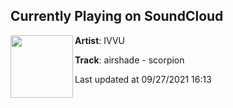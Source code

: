 ## Currently Playing on SoundCloud

[<img align="left" width="100" src="https://i1.sndcdn.com/artworks-dw5vJHTSunxVhGDD-wSrWfg-t500x500.jpg">](https://soundcloud.com/ivvuunion/scorpion?in=ivvuunion/sets/wave-mode)

**Artist**: IVVU 

**Track**: airshade - scorpion

Last updated at 09/27/2021 16:13
